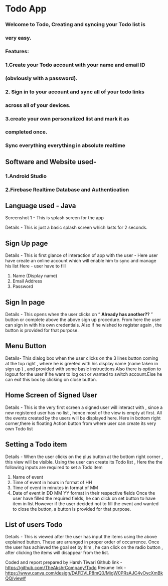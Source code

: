 # Todo App

### Welcome to Todo, Creating and syncing your Todo list is

### very easy.

### Features:

### 1.Create your Todo account with your name and email ID

### (obviously with a password).

### 2. Sign in to your account and sync all of your todo links

### across all of your devices.

### 3.create your own personalized list and mark it as

### completed once.

### Sync everything everything in absolute realtime

## Software and Website used-

### 1.Android Studio

### 2.Firebase Realtime Database and Authentication

## Language used - Java


Screenshot 1 - This is splash screen for the app

Details -
This is just a basic splash screen which lasts for 2 seconds.


## Sign Up page

Details -
This is first glance of interaction of app with the user -
Here user have create an online account which will enable him to sync and manage his list
Here - user have to fill

1. Name (Display name)
2. Email Address
3. Password


## Sign In page

Details -
This opens when the user clicks on “ **Already has another??** ” button or complete above the
above sign up procedure.
From here the user can sign in with his own credentials.
Also if he wished to register again , the button is provided for that purpose.


## Menu Button

Details-
This dialog box when the user clicks on the 3 lines button coming at the top right , where he is
greeted with his display name (name taken in sign up ) , and provided with some basic
instructions.Also there is option to logout for the user if he want to log out or wanted to switch
account.Else he can exit this box by clicking on close button.


## Home Screen of Signed User

Details -
This is the very first screen a signed user will interact with , since a new registered user has no
list , hence most of the view is empty at first.
All the events created by the users will be displayed here.
Here in bottom right corner,there is floating Action button from where user can create its very
own Todo list


## Setting a Todo item

Details -
When the user clicks on the plus button at the bottom right corner , this view will be visible.
Using the user can create its Todo list ,
Here the the following inputs are required to set a Todo item

1. Name of event
2. Time of event in hours in format of HH
3. Time of event in minutes in format of MM
4. Date of event in DD MM YY format in their respective fields
Once the user have filled the required fields, he can click on set button to have item in list
However if the user decided not to fill the event and wanted to close the button, a button is
provided for that purpose.


## List of users Todo

Details -
This is viewed after the user has input the items using the above explained button.
These are arranged in proper order of occurrence.
Once the user has achieved the goal set by him , he can click on the radio button , after clicking
the items will disappear from the list.

Coded and report prepared by Harsh Tiwari
Github link -https://github.com/TheAkshrCompany/Todo
Resume link -
https://www.canva.com/design/DAFDVLP8mQ0/MigW0PRsAJC4yOycXmBkQQ/view#

